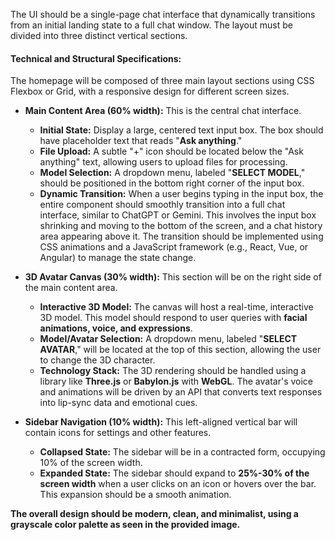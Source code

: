 The UI should be a single-page chat interface that dynamically transitions from an initial landing state to a full chat window. The layout must be divided into three distinct vertical sections.

#### **Technical and Structural Specifications:**

The homepage will be composed of three main layout sections using CSS Flexbox or Grid, with a responsive design for different screen sizes.

* **Main Content Area (60% width):** This is the central chat interface.
    * **Initial State:** Display a large, centered text input box. The box should have placeholder text that reads "**Ask anything**."
    * **File Upload:** A subtle "+" icon should be located below the "Ask anything" text, allowing users to upload files for processing.
    * **Model Selection:** A dropdown menu, labeled "**SELECT MODEL**," should be positioned in the bottom right corner of the input box.
    * **Dynamic Transition:** When a user begins typing in the input box, the entire component should smoothly transition into a full chat interface, similar to ChatGPT or Gemini. This involves the input box shrinking and moving to the bottom of the screen, and a chat history area appearing above it. The transition should be implemented using CSS animations and a JavaScript framework (e.g., React, Vue, or Angular) to manage the state change.

* **3D Avatar Canvas (30% width):** This section will be on the right side of the main content area.
    * **Interactive 3D Model:** The canvas will host a real-time, interactive 3D model. This model should respond to user queries with **facial animations, voice, and expressions**.
    * **Model/Avatar Selection:** A dropdown menu, labeled "**SELECT AVATAR**," will be located at the top of this section, allowing the user to change the 3D character.
    * **Technology Stack:** The 3D rendering should be handled using a library like **Three.js** or **Babylon.js** with **WebGL**. The avatar's voice and animations will be driven by an API that converts text responses into lip-sync data and emotional cues.

* **Sidebar Navigation (10% width):** This left-aligned vertical bar will contain icons for settings and other features.
    * **Collapsed State:** The sidebar will be in a contracted form, occupying 10% of the screen width.
    * **Expanded State:** The sidebar should expand to **25%-30% of the screen width** when a user clicks on an icon or hovers over the bar. This expansion should be a smooth animation.

**The overall design should be modern, clean, and minimalist, using a grayscale color palette as seen in the provided image.**

